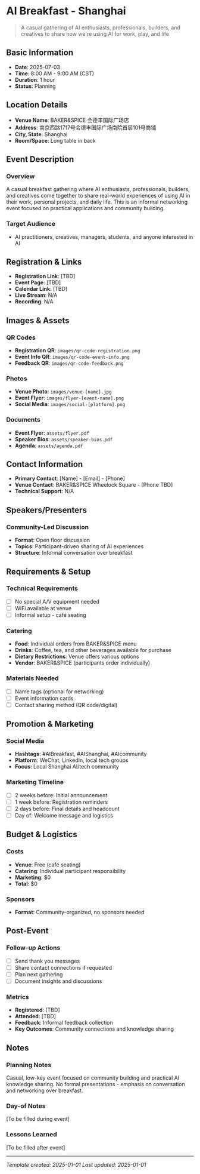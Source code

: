 # AI Breakfast - Shanghai

> A casual gathering of AI enthusiasts, professionals, builders, and creatives to share how we're using AI for work, play, and life

## Basic Information

- **Date**: 2025-07-03
- **Time**: 8:00 AM - 9:00 AM (CST)
- **Duration**: 1 hour
- **Status**: Planning

## Location Details

- **Venue Name**: BAKER&SPICE 会德丰国际广场店
- **Address**: 南京西路1717号会德丰国际广场南院首层101号商铺
- **City, State**: Shanghai
- **Room/Space**: Long table in back

## Event Description

### Overview

A casual breakfast gathering where AI enthusiasts, professionals, builders, and creatives come together to share real-world experiences of using AI in their work, personal projects, and daily life. This is an informal networking event focused on practical applications and community building.

### Target Audience

- AI practitioners, creatives, managers, students, and anyone interested in AI

## Registration & Links

- **Registration Link**: [TBD]
- **Event Page**: [TBD]
- **Calendar Link**: [TBD]
- **Live Stream**: N/A
- **Recording**: N/A

## Images & Assets

### QR Codes

- **Registration QR**: `images/qr-code-registration.png`
- **Event Info QR**: `images/qr-code-event-info.png`
- **Feedback QR**: `images/qr-code-feedback.png`

### Photos

- **Venue Photo**: `images/venue-[name].jpg`
- **Event Flyer**: `images/flyer-[event-name].png`
- **Social Media**: `images/social-[platform].png`

### Documents

- **Event Flyer**: `assets/flyer.pdf`
- **Speaker Bios**: `assets/speaker-bios.pdf`
- **Agenda**: `assets/agenda.pdf`

## Contact Information

- **Primary Contact**: [Name] - [Email] - [Phone]
- **Venue Contact**: BAKER&SPICE Wheelock Square - [Phone TBD]
- **Technical Support**: N/A

## Speakers/Presenters

### Community-Led Discussion

- **Format**: Open floor discussion
- **Topics**: Participant-driven sharing of AI experiences
- **Structure**: Informal conversation over breakfast

## Requirements & Setup

### Technical Requirements

- [ ] No special A/V equipment needed
- [ ] WiFi available at venue
- [ ] Informal setup - café seating

### Catering

- **Food**: Individual orders from BAKER&SPICE menu
- **Drinks**: Coffee, tea, and other beverages available for purchase
- **Dietary Restrictions**: Venue offers various options
- **Vendor**: BAKER&SPICE (participants order individually)

### Materials Needed

- [ ] Name tags (optional for networking)
- [ ] Event information cards
- [ ] Contact sharing method (QR code/digital)

## Promotion & Marketing

### Social Media

- **Hashtags**: #AIBreakfast, #AIShanghai, #AIcommunity
- **Platform**: WeChat, LinkedIn, local tech groups
- **Focus**: Local Shanghai AI/tech community

### Marketing Timeline

- [ ] 2 weeks before: Initial announcement
- [ ] 1 week before: Registration reminders
- [ ] 2 days before: Final details and headcount
- [ ] Day of: Welcome message and logistics

## Budget & Logistics

### Costs

- **Venue**: Free (café seating)
- **Catering**: Individual participant responsibility
- **Marketing**: $0
- **Total**: $0

### Sponsors

- **Format**: Community-organized, no sponsors needed

## Post-Event

### Follow-up Actions

- [ ] Send thank you messages
- [ ] Share contact connections if requested
- [ ] Plan next gathering
- [ ] Document insights and discussions

### Metrics

- **Registered**: [TBD]
- **Attended**: [TBD]
- **Feedback**: Informal feedback collection
- **Key Outcomes**: Community connections and knowledge sharing

## Notes

### Planning Notes

Casual, low-key event focused on community building and practical AI knowledge sharing. No formal presentations - emphasis on conversation and networking over breakfast.

### Day-of Notes

[To be filled during event]

### Lessons Learned

[To be filled after event]

---

_Template created: 2025-01-01_
_Last updated: 2025-01-01_
